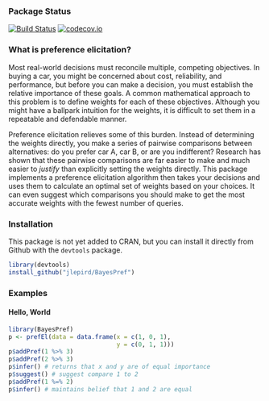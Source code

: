 ### Package Status
[![Build Status](https://travis-ci.org/jlepird/BayesPref.png)](https://travis-ci.org/jlepird/BayesPref)
[![codecov.io](https://codecov.io/gh/jlepird/BayesPref/coverage.svg?branch=master)](https://codecov.io/gh/jlepird/BayesPref?branch=master)

### What is preference elicitation?
Most real-world decisions must reconcile multiple, competing objectives. In buying a car, you might be concerned about cost, reliability, and performance, but before you can make a decision, you must establish the relative importance of these goals. A common mathematical approach to this problem is to define weights for each of these objectives. Although you might have a ballpark intuition for the weights, it is difficult to set them in a repeatable and defendable manner. 

Preference elicitation relieves some of this burden. Instead of determining the weights directly, you make a series of pairwise comparisons between alternatives: do you prefer car A, car B, or are you indifferent? Research has shown that these pairwise comparisons are far easier to make and much easier to *justify* than explicitly setting the weights directly.  This package implements a preference elicitation algorithm then takes your decisions and uses them to calculate an optimal set of weights based on your choices. It can even suggest which comparisons you should make to get the most accurate weights with the fewest number of queries. 

### Installation
This package is not yet added to CRAN, but you can install it directly from Github with the ```devtools``` package. 
```R
library(devtools)
install_github("jlepird/BayesPref")
```

### Examples
#### Hello, World
```R
library(BayesPref)
p <- prefEl(data = data.frame(x = c(1, 0, 1), 
                              y = c(0, 1, 1)))
p$addPref(1 %>% 3)
p$addPref(2 %>% 3)
p$infer() # returns that x and y are of equal importance
p$suggest() # suggest compare 1 to 2
p$addPref(1 %=% 2)
p$infer() # maintains belief that 1 and 2 are equal
```
